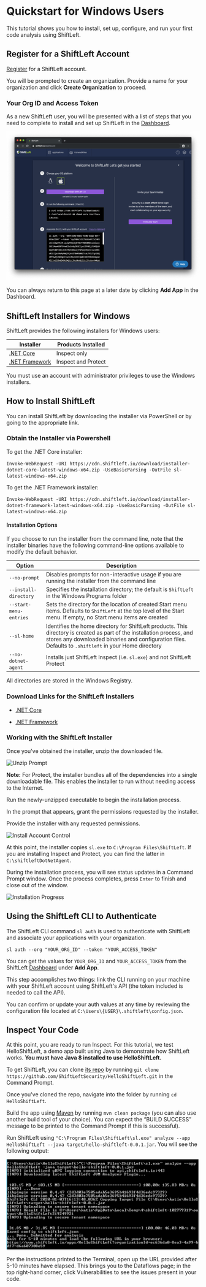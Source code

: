 # Quickstart for Windows Users

This tutorial shows you how to install, set up, configure, and run your first code analysis using ShiftLeft.

## Register for a ShiftLeft Account

[Register](shiftleft.io/register) for a ShiftLeft account.

You will be prompted to create an organization. Provide a name for your organization and click **Create Organization** to proceed.

### Your Org ID and Access Token

As a new ShiftLeft user, you will be presented with a list of steps that you need to complete to install and set up ShiftLeft in the [Dashboard](https://www.shiftleft.io/dashboard).

![Dashboard Instructions Page](img/add-app.png)

You can always return to this page at a later date by clicking **Add App** in the Dashboard.

## ShiftLeft Installers for Windows

ShiftLeft provides the following installers for Windows users:

| Installer | Products Installed |
| - | - |
| [.NET Core](https://cdn.shiftleft.io/download/installer-dotnet-core-latest-windows-x64.zip) | Inspect only |
| [.NET Framework](https://cdn.shiftleft.io/download/installer-dotnet-framework-latest-windows-x64.zip) | Inspect and Protect |

You must use an account with administrator privileges to use the Windows installers.

## How to Install ShiftLeft

You can install ShiftLeft by downloading the installer via PowerShell or by going to the appropriate link.

### Obtain the Installer via Powershell

To get the .NET Core installer:

```text
Invoke-WebRequest -URI https://cdn.shiftleft.io/download/installer-dotnet-core-latest-windows-x64.zip -UseBasicParsing -OutFile sl-latest-windows-x64.zip
```

To get the .NET Framework installer:

```text
Invoke-WebRequest -URI https://cdn.shiftleft.io/download/installer-dotnet-framework-latest-windows-x64.zip -UseBasicParsing -OutFile sl-latest-windows-x64.zip
```

#### Installation Options

If you choose to run the installer from the command line, note that the installer binaries have the following command-line options available to modify the default behavior.

| Option | Description|
| - | - |
| `--no-prompt` | Disables prompts for non-interactive usage if you are running the installer from the command line |
| `--install-directory` | Specifies the installation directory; the default is `ShiftLeft` in the Windows Programs folder |
| `--start-menu-entries` | Sets the directory for the location of created Start menu items. Defaults to `ShiftLeft` at the top level of the Start menu. If empty, no Start menu items are created |
| `--sl-home` | Identifies the home directory for ShiftLeft products. This directory is created as part of the installation process, and stores any downloaded binaries and configuration files. Defaults to `.shiftleft` in your Home directory |
| `--no-dotnet-agent` | Installs just ShiftLeft Inspect (i.e. `sl.exe`) and not ShiftLeft Protect |

All directories are stored in the Windows Registry.

### Download Links for the ShiftLeft Installers

* [.NET Core](https://cdn.shiftleft.io/download/installer-dotnet-core-latest-windows-x64.zip)

* [.NET Framework](https://cdn.shiftleft.io/download/installer-dotnet-framework-latest-windows-x64.zip)

### Working with the ShiftLeft Installer

Once you've obtained the installer, unzip the downloaded file.

![Unzip Prompt](img/unzip-windows.png)

**Note:** For Protect, the installer bundles all of the dependencies into a single downloadable file. This enables the installer to run without needing access to the Internet.

Run the newly-unzipped executable to begin the installation process.

In the prompt that appears, grant the permissions requested by the installer.

Provide the installer with any requested permissions.

![Install Account Control](img/windows-user-account-control.png)

At this point, the installer copies `sl.exe` to `C:\Program Files\ShiftLeft`. If you are installing Inspect and Protect, you can find the latter in `C:\shiftleftDotNetAgent`.

During the installation process, you will see status updates in a Command Prompt window. Once the process completes, press `Enter` to finish and close out of the window.

![Installation Progress](img/windows-installing.png)

## Using the ShiftLeft CLI to Authenticate

The ShiftLeft CLI command `sl auth` is used to authenticate with ShiftLeft and associate your applications with your organization.

```text
sl auth --org "YOUR_ORG_ID" --token "YOUR_ACCESS_TOKEN"
```

You can get the values for `YOUR_ORG_ID` and `YOUR_ACCESS_TOKEN` from the ShiftLeft [Dashboard](https://www.shiftleft.io/dashboard) under **Add App**.

This step accomplishes two things: link the CLI running on your machine with your ShiftLeft account using ShiftLeft's API (the token included is needed to call the API).

You can confirm or update your auth values at any time by reviewing the configuration file located at `C:\Users\{USER}\.shiftleft\config.json`.

## Inspect Your Code

At this point, you are ready to run Inspect. For this tutorial, we test HelloShiftLeft, a demo app built using Java to demonstrate how ShiftLeft works. **You must have Java 8 installed to use HelloShiftLeft.**

To get ShiftLeft, you can clone [its repo](https://github.com/ShiftLeftSecurity/HelloShiftLeft) by running `git clone https://github.com/ShiftLeftSecurity/HelloShiftLeft.git` in the Command Prompt.

Once you've cloned the repo, navigate into the folder by running `cd HelloShiftLeft`.

Build the app using [Maven](https://maven.apache.org/install.html) by running `mvn clean package` (you can also use another build tool of your choice). You can expect the “BUILD SUCCESS” message to be printed to the Command Prompt if this is successful).

Run ShiftLeft using `"C:\Program Files\ShiftLeft\sl.exe" analyze --app HelloShiftLeft --java target/hello-shiftleft-0.0.1.jar`. You will see the following output:

![](img/windows-confirm.png)

Per the instructions printed to the Terminal, open up the URL provided after 5-10 minutes have elapsed. This brings you to the Dataflows page; in the top right-hand corner, click Vulnerabilities to see the issues present in your code.
